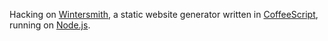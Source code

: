 Hacking on [Wintersmith](http://wintersmith.io), a static website generator written in [CoffeeScript](http://coffeescript.org), running on [Node.js](http://nodejs.org).